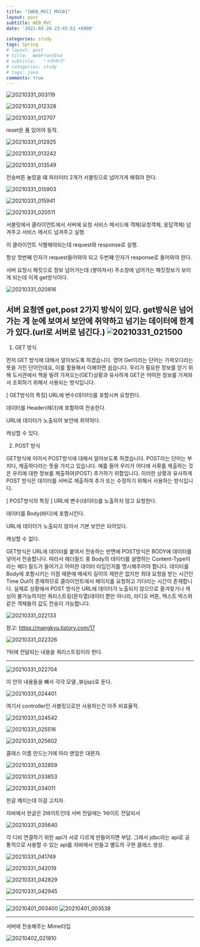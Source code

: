 ```yaml
---
title: "[WEB_MVC] MVC01"
layout: post
subtitle: WEB_MVC
date: '2021-03-28-23:45:51 +0900'

categories: study
tags: Spring
# layout: post
# title:  WebFrontEnd
# subtitle:   "시작하기"
# categories: study
# tags: java
comments: true
---
```



![20210331_003119](/assets/20210331_003119.png)


![20210331_012328](/assets/20210331_012328.png)

![20210331_012707](/assets/20210331_012707.png)

reset운 폼 있어야 동작.

![20210331_012925](/assets/20210331_012925.png)

![20210331_013242](/assets/20210331_013242.png)


![20210331_013549](/assets/20210331_013549.png)

전송버튼 눌렀을 떄 파라미터 2개가 서블릿으로 넘어가게 해줘야 한다.


![20210331_015903](/assets/20210331_015903.png)

![20210331_015941](/assets/20210331_015941.png)


![20210331_020511](/assets/20210331_020511.png)

서블릿에서
클라이언트에서 서버에 요청 서비스 메서드에 객체(요청객체, 응답객체) 넘겨주고
서비스 메서드 넘겨주고 실행.

이 클라이언트 식별해야되는데 request와 response로 실행.

항상 첫번쨰 인자가 request들어와야 되고 두번쨰 인자가 response로 들어와야 한다.


서버 요청시 패킷으로 정보 넘어가는데 (쌓아져서)
주소창에 넘어가는 패킷정보가 보이게 되는데 이게 get방식이다.

![20210331_020816](/assets/20210331_020816.png)

서버 요청엔 get,post 2가지 방식이 있다.
get방식은 넘어가는 게 눈에 보여서 보안에 취약하고 넘기는 데이터에 한계가 있다.(url로 서버로 넘긴다.)
![20210331_021500](/assets/20210331_021500.png)
---

1. GET 방식


먼저 GET 방식에 대해서 알아보도록 하겠습니다. 영어 Get이라는 단어는 가져오다라는 뜻을 가진 단어인데요, 이를 활용해서 이해하면 쉽습니다. 우리가 필요한 정보를 얻기 위해 도서관에서 책을 빌려 가져오는(GET)상황과 유사하게 GET은 어떠한 정보를 가져와서 조회하기 위해서 사용되는 방식입니다.



[ GET방식의 특징]
URL에 변수(데이터)를 포함시켜 요청한다.

데이터를 Header(헤더)에 포함하여 전송한다.

URL에 데이터가 노출되어 보안에 취약하다.

캐싱할 수 있다.



2. POST 방식


GET방식에 이어서 POST방식에 대해서 알아보도록 하겠습니다. POST라는 단어는 부치다, 제출하다라는 뜻을 가지고 있습니다. 예를 들어 우리가 어디에 서류를 제출하는 것은 우리에 대한 정보를 제출하여(POST) 추가하기 위함입니다. 이러한 상황과 유사하게 POST 방식은 데이터를 서버로 제출하여 추가 또는 수정하기 위해서 사용하는 방식입니다.



[ POST방식의 특징 ]
URL에 변수(데이터)를 노출하지 않고 요청한다.

데이터를 Body(바디)에 포함시킨다.

URL에 데이터가 노출되지 않아서 기본 보안은 되어있다.

캐싱할 수 없다.

GET방식은 URL에 데이터를 붙여서 전송하는 반면에 POST방식은 BODY에 데이터를 넣어서 전송합니다. 따라서 헤더필드 중 Body의 데이터를 설명하는 Content-Type이라는 헤더 필드가 들어가고 어떠한 데이터 타입인지를 명시해주어야 합니다. 데이터를 Body에 포함시키는 이점 때문에 메세지 길이의 제한은 없지만 최대 요청을 받는 시간인 Time Out이 존재하므로 클라이언트에서 페이지를 요청하고 기다리는 시간이 존재합니다. 실제로 상황에서 POST 방식은 URL에 데이터가 노출되지 않으므로 즐겨찾기나 캐싱이 불가능하지만 쿼리스트링(문자열)데이터 뿐만 아니라, 라디오 버튼, 텍스트 박스와 같은 객체들의 값도 전송이 가능합니다.

![20210331_022133](/assets/20210331_022133.png)

참고: https://mangkyu.tistory.com/17

![20210331_022326](/assets/20210331_022326.png)

?뒤에 전달되는 내용을 쿼리스트링이라 한다.


--------

![20210331_022704](/assets/20210331_022704.png)

이 안의 내용들을 뺴서 각각 모델 ,뷰(jsp)로 둔다.


![20210331_024401](/assets/20210331_024401.png)

여기서 controller인 서블릿으로만 사용하는건 아주 비효율적.

![20210331_024542](/assets/20210331_024542.png)


![20210331_025516](/assets/20210331_025516.png)

![20210331_025602](/assets/20210331_025602.png)

클래스 이름 만드는거에 따라 맨앞은 대문자.

![20210331_032859](/assets/20210331_032859.png)


![20210331_033853](/assets/20210331_033853.png)

![20210331_034011](/assets/20210331_034011.png)

한글 꺠지는데 이걸 고치자.


자바에서 한글은 2바이트인데 서버 전달에는 1바이트 전달되서


![20210331_035640](/assets/20210331_035640.png)



각 디비 연결하기 위한 api가 서로 다르게 만들어지면 부담. 그래서 jdbc라는 api로 공통적으로 사용할 수 있는 api를 자바에서 만들고 별도의 구현 클래스 생성.

![20210331_041749](/assets/20210331_041749.png)


![20210331_042019](/assets/20210331_042019.png)


![20210331_042829](/assets/20210331_042829.png)


![20210331_042945](/assets/20210331_042945.png)

-----------


![20210401_003400](/assets/20210401_003400.png)
![20210401_003538](/assets/20210401_003538.png)


---------

서버에 전송해주는 Mime타입

![20210402_021810](/assets/20210402_021810.png)
